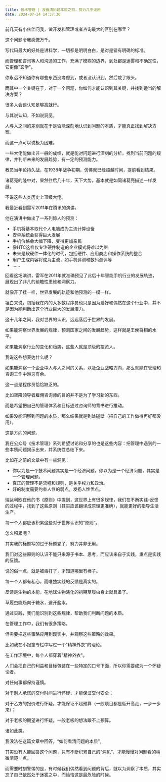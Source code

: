 ```yaml
---
title: 技术管理 | 没看清问题本质之前，努力几乎无用
date: 2024-07-24 14:37:36
---
```


前几天有小伙伴问我，做开发和管理或者咨询最大的区别在哪里？

这个问题令我感慨万千。

写代码最大的好处是讲科学，一切都是明明白白，是对是错有明确的标准。

而管理和咨询等人和沟通的工作，充满了模糊的边界，到处都是迷雾和不确定性，它更像"玄学"。

你永远不知道你有哪些东西没考虑到，或者没认识到，然后栽了跟头。

而其中一个关键在于，对于一个问题，你如何才能认识到其关键，并找到适当的解决方案？

很多人会谈认知足够高就行。

与其说认知，不如说洞见。

人与人之间的差别就在于是否能深刻地认识到问题的本质，才能真正找到解决方案。

而这一点可以说极为困难。

一些大佬能做出非一般的成绩，就是能对问题进行深刻的分析，找到当前问题的规律，并判断未来的发展趋势，有一定的预测能力。

教员当年论持久战，在1938年战争初期，仿佛就已经超越时间，提前看到结果。

诸葛亮的隆中对，果然往后几十年，天下大势，基本就是如同诸葛亮描述一样发展。

不说这些人类历史上顶级大佬。

我最近看到雷军2011年在腾讯的演讲。

他在演讲中做出了一系列惊人的预测：

- 手机将基本取代个人电脑成为主流计算设备
- 安卓系统会获得巨大发展
- 手机价格会大幅下降，变得更加亲民
- 像HTC这样仅专注硬件制造的企业模式将难以为继
- 未来是软硬件一体化的时代，包括硬件、应用商店和操作系统的整合
- 用户生成内容将成为主流，如手机评测和数码测评等
- ……

回看这场演讲，雷军在2011年就准确预见了此后十年智能手机行业的发展轨迹，展现出了非凡的前瞻性思维和洞察力。

就像开了挂一样，世界发展的轨迹和他预测的一模一样。

坦白来说，包括我在内的大多数程序员也只是因为爱好和偶然在这个行业中，并不是因为能判断出这个行业巨大的发展潜力。

这十几年之间，我对世界的认识，远远落后于世界的发展。

如果能洞察世界发展的规律，预测国家之间的发展趋势，这样就是王侯将相的水平。

如果能洞察行业的变化和趋势，这些人就是顶级的投资人。

我说这些想表达什么呢？

如果能洞察一个企业中人与人之间的关系，以及企业战略方向，那么就能在管理和咨询工作中游刃有余。

这一点是程序员恰恰缺乏的。

比如空降领导者雇佣咨询师的目的并不是为了学习新的东西。

而是希望把自己的管理体系和目标通过咨询师的背书进行推动。

如果没能洞察到问题的本质，那么结果就是到处碰壁（把自己的工作做得再好都没用）。

这是方向的问题。

我在公众号《技术管理》系列希望讨论和分享的也是这些内容：把管理中遇到的一些本质问题揭示出来，并系统性总结下来。

比如在之前的文章中有一些洞见：

- 你以为是一个技术问题其实是一个经济问题，你以为是一个经济问题，其实是一个管理问题。
- 真正的管理不是流程和规则，是关乎权力和政治。
- 好的制度需要约束人性的弱点，发扬人性优点。

瑞达利欧在他的书《原则》中提到，这世界上有很多规律，我们在不断实践-反馈的过程中，找到了这些原则（其实应该翻译成原理更准确），就能更好的指导生活生产。

每一个人都应该积累这些对于世界认识的“原则”。

怎么积累呢？

其实我的标题写的过于标题党了，努力并非无用。

我们对这些原则的认识不能只来源于书本、思考，而应该来自于实践，重点是实践的反馈。

说的俗一点，就是被毒打了，才知道哪里有棒子。

每一个人都有私心，而唯独实践的反馈是真实的。

反馈是生物的本能，在地球生物演化的初期草履虫身上就具备了。

草履虫能趋向于糖水，避开盐水。

通过实践，我们能识别到这些规律，帮助我们判断问题的本质。

在管理工作中，我们有很多策略。

但需要把这些策略应用到现实中，并观察这些策略的效果。

比如我在小报童专栏中写过一个"精神外衣"的理论。

在工作环境中，每个人都穿着"精神外衣"。

人们会把自己的利益和目标包装在一些特定的口号下面，所以你需要成为一个怀疑论者。

对任何事都保持谨慎。

对于别人承诺的交付时间进行怀疑，才能保证交付安全；

对于乙方的报价进行怀疑，才能保证不超预算（一般项目都是低开高走，一步一步来）；

对于老板的期望进行怀疑，一般老板的想法跟不上预算。

诸如此类。

我没法在这篇文章中回答，“如何看清问题的本质”。

其实没有人能回答这个问题，只有不断积累自己的“洞见”，才能慢慢对问题看的稍微清楚一点。

而需要时刻警惕的是，有时候我们偶然看到问题的背后，就以为洞察了本质，其实忘了自己依然处于迷雾之中，而恰恰这是最危险的时候。
